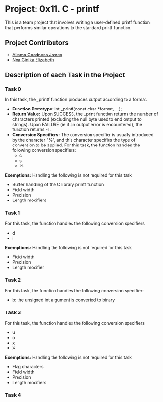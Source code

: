 # Project: 0x11. C - printf

This is a team project that involves writing a user-defined printf function that performs similar operations to the standard printf function.

## Project Contributors

- [Akoma Goodness James](https://github.com/GoodnessJames)
- [Nna Ginika Elizabeth](https://github.com/Giniks)

## Description of each Task in the Project

### Task 0

In this task, the _printf function produces output according to a format.

- **Function Prototype:** int _printf(const char *format, ...);
- **Return Value:** Upon SUCCESS, the _print function returns the number of characters printed (excluding the null byte used to end output to strings). Upon FAILURE (ie if an output error is encountered), the function returns -1.
- **Conversion Specifiers:** The conversion specifier is usually introduced by the character "%", and this character specifies the type of conversion to be applied. For this task, the function handles the following conversion specifiers:
	- c
	- s
	- %

**Exemptions:** Handling the following is not required for this task
- Buffer handling of the C library printf function
- Field width
- Precision
- Length modifiers

### Task 1
For this task, the function handles the following conversion specifiers:
- d
- i

**Exemptions:** Handling the following is not required for this task
- Field width
- Precision
- Length modifier

### Task 2

For this task, the function handles the following conversion specifier:
- b: the unsigned int argument is converted to binary

### Task 3

For this task, the function handles the following conversion specifiers:
- u
- o
- x
- X

**Exemptions:** Handling the following is not required for this task
- Flag characters
- Field width
- Precision
- Length modifiers

### Task 4
